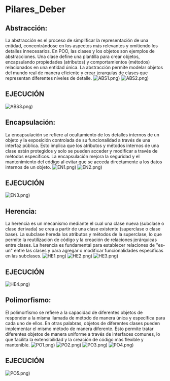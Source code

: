 # Pilares_Deber

## Abstracción:
La abstracción es el proceso de simplificar la representación de una entidad, concentrándose en los aspectos más relevantes y omitiendo los detalles innecesarios. En POO, las clases y los objetos son ejemplos de abstracciones. Una clase define una plantilla para crear objetos, encapsulando propiedades (atributos) y comportamientos (métodos) relacionados en una entidad única. La abstracción permite modelar objetos del mundo real de manera eficiente y crear jerarquías de clases que representan diferentes niveles de detalle.
![ABS1.png](https://github.com/SandovalBrandon1027/Pilares_Deber/blob/master/DEBERPILAR/ABS1.png))
![ABS2.png](https://github.com/SandovalBrandon1027/Pilares_Deber/blob/master/DEBERPILAR/ABS2.png))
## EJECUCIÓN
![ABS3.png](https://github.com/SandovalBrandon1027/Pilares_Deber/blob/master/DEBERPILAR/ABS3.png))

## Encapsulación:
La encapsulación se refiere al ocultamiento de los detalles internos de un objeto y la exposición controlada de su funcionalidad a través de una interfaz pública. Esto implica que los atributos y métodos internos de una clase están protegidos y solo se pueden acceder y modificar a través de métodos específicos. La encapsulación mejora la seguridad y el mantenimiento del código al evitar que se acceda directamente a los datos internos de un objeto.
![EN1.png](https://github.com/SandovalBrandon1027/Pilares_Deber/blob/master/DEBERPILAR/EN1.png))
![EN2.png](https://github.com/SandovalBrandon1027/Pilares_Deber/blob/master/DEBERPILAR/EN2.png))
## EJECUCIÓN
![EN3.png](https://github.com/SandovalBrandon1027/Pilares_Deber/blob/master/DEBERPILAR/EN3.png))

## Herencia:
La herencia es un mecanismo mediante el cual una clase nueva (subclase o clase derivada) se crea a partir de una clase existente (superclase o clase base). La subclase hereda los atributos y métodos de la superclase, lo que permite la reutilización de código y la creación de relaciones jerárquicas entre clases. La herencia es fundamental para establecer relaciones de "es-un" entre las clases y para agregar o modificar funcionalidades específicas en las subclases.
![HE1.png](https://github.com/SandovalBrandon1027/Pilares_Deber/blob/master/DEBERPILAR/HE1.png))
![HE2.png](https://github.com/SandovalBrandon1027/Pilares_Deber/blob/master/DEBERPILAR/HE2.png))
![HE3.png](https://github.com/SandovalBrandon1027/Pilares_Deber/blob/master/DEBERPILAR/HE3.png))
## EJECUCIÓN
![HE4.png](https://github.com/SandovalBrandon1027/Pilares_Deber/blob/master/DEBERPILAR/HE4.png))

## Polimorfismo:
El polimorfismo se refiere a la capacidad de diferentes objetos de responder a la misma llamada de método de manera única y específica para cada uno de ellos. En otras palabras, objetos de diferentes clases pueden implementar el mismo método de manera diferente. Esto permite tratar diferentes objetos de manera uniforme a través de interfaces comunes, lo que facilita la extensibilidad y la creación de código más flexible y mantenible.
![PO1.png](https://github.com/SandovalBrandon1027/Pilares_Deber/blob/master/DEBERPILAR/PO1.png))
![PO2.png](https://github.com/SandovalBrandon1027/Pilares_Deber/blob/master/DEBERPILAR/PO2.png))
![PO3.png](https://github.com/SandovalBrandon1027/Pilares_Deber/blob/master/DEBERPILAR/PO3.png))
![PO4.png](https://github.com/SandovalBrandon1027/Pilares_Deber/blob/master/DEBERPILAR/PO4.png))
## EJECUCIÓN
![PO5.png](https://github.com/SandovalBrandon1027/Pilares_Deber/blob/master/DEBERPILAR/PO5.png))

